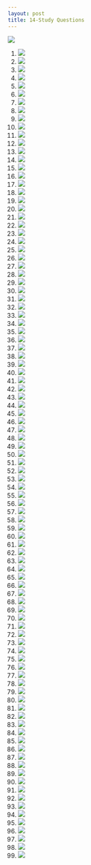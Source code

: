 ```yaml
---
layout: post
title: 14-Study Questions
--- 
```


![](/assets/mc-graw-accounting-course/chap8.purchases/5.purcahse.allowances.redux.png)

1. ![](/WrongQuestions/Screenshot.at.2024-04-18.17-03-55.png)
2. ![](/WrongQuestions/Screenshot.at.2024-04-18.17-04-22.png)
3. ![](/WrongQuestions/Screenshot.at.2024-04-18.17-04-39.png)
4. ![](/WrongQuestions/Screenshot.at.2024-04-18.17-05-03.png)
5. ![](/WrongQuestions/Screenshot.at.2024-04-18.17-05-16.png)
6. ![](/WrongQuestions/Screenshot.at.2024-04-20.11-14-29.png)
7. ![](/WrongQuestions/Screenshot.at.2024-04-20.11-15-44.png)
8. ![](/WrongQuestions/Screenshot.at.2024-04-20.11-17-20.png)
9. ![](/WrongQuestions/Screenshot.at.3b.cash.register.calc.png)
10. ![](/WrongQuestions/Screenshot.at.nacpb.org-2024.02.15-11_40_32.png)
11. ![](/WrongQuestions/Screenshot.at.nacpb.org-2024.02.15-11_40_45.png)
12. ![](/WrongQuestions/Screenshot.at.nacpb.org-2024.02.15-11_40_58.png)
13. ![](/WrongQuestions/Screenshot.at.nacpb.org-2024.02.15-11_43_02.png)
14. ![](/WrongQuestions/Screenshot.chap1.q1.png)
15. ![](/WrongQuestions/Screenshot.from.2024-04-12.11-49-15.png)
16. ![](/WrongQuestions/Screenshot.from.2024-04-12.11-50-19.png)
17. ![](/WrongQuestions/Screenshot.from.2024-04-12.11-56-58.png)
18. ![](/WrongQuestions/Screenshot.from.2024-04-12.12-06-16.png)
19. ![](/WrongQuestions/Screenshot.from.2024-04-12.15-25-12.png)
20. ![](/WrongQuestions/Screenshot.from.2024-04-12.15-52-45.png)
21. ![](/WrongQuestions/Screenshot.from.2024-04-12.15-53-26.png)
22. ![](/WrongQuestions/Screenshot.from.2024-04-12.15-58-58.png)
23. ![](/WrongQuestions/Screenshot.from.2024-04-12.16-04-44.png)
24. ![](/WrongQuestions/Screenshot.from.2024-04-12.16-05-11.png)
25. ![](/WrongQuestions/Screenshot.from.2024-04-12.16-08-16.png)
26. ![](/WrongQuestions/Screenshot.from.2024-04-12.16-09-18.png)
27. ![](/WrongQuestions/Screenshot.from.2024-04-12.16-19-32.png)
28. ![](/WrongQuestions/Screenshot.from.2024-04-12.16-20-15.png)
29. ![](/WrongQuestions/Screenshot.from.2024-04-22.09-58-44.png)
30. ![](/WrongQuestions/Screenshot.from.2024-04-22.11-14-45.png)
31. ![](/WrongQuestions/Screenshot.from.2024-04-22.11-15-24.png)
32. ![](/WrongQuestions/Screenshot.from.2024-04-22.11-17-32.png)
33. ![](/WrongQuestions/Screenshot.from.2024-04-22.11-18-00.png)
34. ![](/WrongQuestions/Screenshot.from.2024-04-22.11-18-16.png)
35. ![](/WrongQuestions/Screenshot.from.2024-04-22.11-22-14.png)
36. ![](/WrongQuestions/Screenshot.from.2024-04-22.12-01-56.png)
37. ![](/WrongQuestions/Screenshot.from.2024-04-22.12-02-12.png)
38. ![](/WrongQuestions/Screenshot.from.2024-04-22.12-02-34.png)
39. ![](/WrongQuestions/Screenshot.from.2024-04-22.12-02-58.png)
40. ![](/WrongQuestions/Screenshot.from.2024-04-22.17-01-47.png)
41. ![](/WrongQuestions/Screenshot.from.2024-04-22.17-02-52.png)
42. ![](/WrongQuestions/Screenshot.from.2024-04-23.10-18-52.png)
43. ![](/WrongQuestions/Screenshot.from.2024-04-23.10-19-27.png)
44. ![](/WrongQuestions/Screenshot.from.2024-04-24.11-07-30.png)
45. ![](/WrongQuestions/Screenshot.from.2024-04-24.11-07-57.png)
46. ![](/WrongQuestions/Screenshot.from.2024-04-24.11-08-19.png)
47. ![](/WrongQuestions/Screenshot.from.2024-04-24.11-08-37.png)
48. ![](/WrongQuestions/Screenshot.from.2024-04-24.11-08-52.png)
49. ![](/WrongQuestions/Screenshot.from.2024-04-24.11-50-23.png)
50. ![](/WrongQuestions/Screenshot.from.2024-04-24.11-50-35.png)
51. ![](/WrongQuestions/Screenshot.from.2024-04-24.11-50-47.png)
52. ![](/WrongQuestions/Screenshot.from.2024-04-24.11-51-05.png)
53. ![](/WrongQuestions/Screenshot.from.2024-04-24.11-51-34.png)
54. ![](/WrongQuestions/Screenshot.from.2024-04-25.08-51-08.png)
55. ![](/WrongQuestions/Screenshot.from.2024-04-25.08-51-47.png)
56. ![](/WrongQuestions/Screenshot.from.2024-04-25.10-06-58.png)
57. ![](/WrongQuestions/Screenshot.from.2024-04-25.10-07-17.png)
58. ![](/WrongQuestions/Screenshot.from.2024-04-27.16-35-44.png)
59. ![](/WrongQuestions/Screenshot.from.2024-04-27.16-57-10.png)
60. ![](/WrongQuestions/Screenshot.from.2024-04-29.09-12-38.png)
61. ![](/WrongQuestions/Screenshot.from.2024-04-29.09-14-25.png)
62. ![](/WrongQuestions/Screenshot.from.2024-04-29.09-49-26.png)
63. ![](/WrongQuestions/Screenshot.from.2024-04-29.17-06-40.png)
64. ![](/WrongQuestions/Screenshot.from.2024-04-29.17-50-17.png)
65. ![](/WrongQuestions/Screenshot.from.2024-04-29.17-51-21.png)
66. ![](/WrongQuestions/Screenshot.from.2024-04-29.17-58-06.png)
67. ![](/WrongQuestions/Screenshot.from.2024-04-29.17-58-27.png)
68. ![](/WrongQuestions/Screenshot.from.2024-04-30.10-37-45.png)
69. ![](/WrongQuestions/Screenshot.from.2024-04-30.15-42-20.png)
70. ![](/WrongQuestions/Screenshot.from.2024-05-01.13-03-12.png)
71. ![](/WrongQuestions/Screenshot.from.2024-05-01.13-10-15.png)
72. ![](/WrongQuestions/Screenshot.from.2024-05-01.13-10-54.png)
73. ![](/WrongQuestions/Screenshot.from.2024-05-01.13-17-59.png)
74. ![](/WrongQuestions/Screenshot.from.2024-05-02.09-50-58.png)
75. ![](/WrongQuestions/Screenshot.from.2024-05-06.10-03-38.png)
76. ![](/WrongQuestions/Screenshot.from.2024-05-06.10-04-48.png)
77. ![](/WrongQuestions/Screenshot.from.2024-05-06.10-05-05.png)
78. ![](/WrongQuestions/Screenshot.from.2024-05-06.10-05-22.png)
79. ![](/WrongQuestions/Screenshot.from.2024-05-06.10-06-07.png)
80. ![](/WrongQuestions/Screenshot.from.2024-05-06.10-06-26.png)
81. ![](/WrongQuestions/Screenshot.from.2024-05-06.10-06-43.png)
82. ![](/WrongQuestions/Screenshot.from.2024-05-06.10-06-57.png)
83. ![](/WrongQuestions/Screenshot.from.2024-05-06.10-08-00.png)
84. ![](/WrongQuestions/Screenshot.from.2024-05-06.10-08-23.png)
85. ![](/WrongQuestions/Screenshot.from.2024-05-06.10-08-37.png)
86. ![](/WrongQuestions/Screenshot.from.2024-05-06.10-09-28.png)
87. ![](/WrongQuestions/Screenshot.from.2024-05-06.10-09-57.png)
88. ![](/WrongQuestions/Screenshot.from.2024-05-06.10-11-14.png)
89. ![](/WrongQuestions/Screenshot.from.2024-05-06.10-12-26.png)
90. ![](/WrongQuestions/Screenshot.from.2024-05-06.10-12-57.png)
91. ![](/WrongQuestions/Screenshot.from.2024-05-06.10-13-12.png)
92. ![](/WrongQuestions/Screenshot.from.2024-05-06.10-13-38.png)
93. ![](/WrongQuestions/Screenshot.from.2024-05-06.10-14-44.png)
94. ![](/WrongQuestions/Screenshot.from.2024-05-06.10-15-00.png)
95. ![](/WrongQuestions/Screenshot.from.2024-05-06.10-15-31.png)
96. ![](/WrongQuestions/Screenshot.from.2024-05-06.10-15-42.png)
97. ![](/WrongQuestions/Screenshot.from.2024-05-06.10-16-09.png)
98. ![](/WrongQuestions/Screenshot.from.2024-05-06.10-16-28.png)
99. ![](/WrongQuestions/Screenshot.from.2024-05-06.10-16-57.png)
